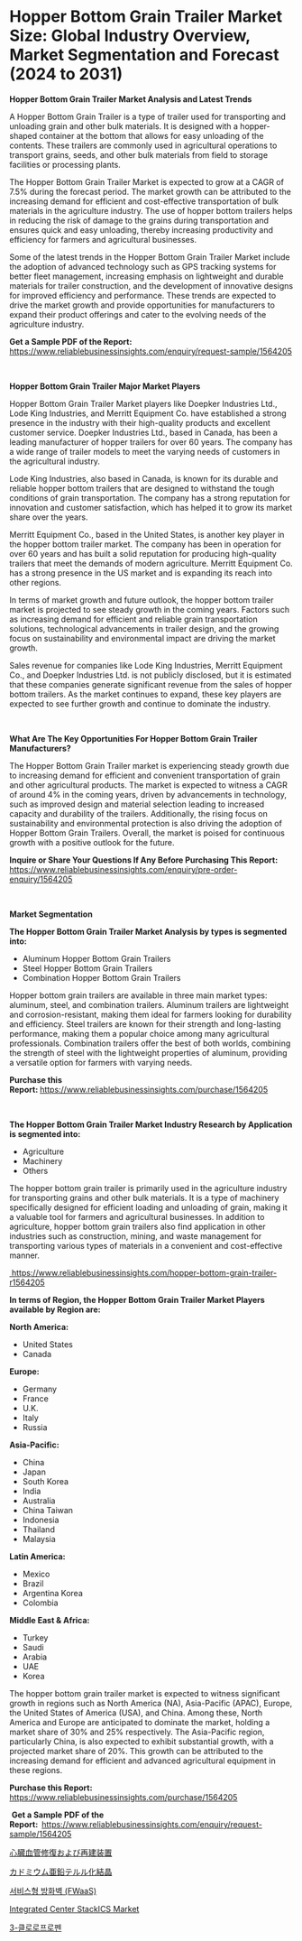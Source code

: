 <p><h1>Hopper Bottom Grain Trailer Market Size: Global Industry Overview, Market Segmentation and Forecast (2024 to 2031)</h1></p><p><strong>Hopper Bottom Grain Trailer Market Analysis and Latest Trends</strong></p>
<p><p>A Hopper Bottom Grain Trailer is a type of trailer used for transporting and unloading grain and other bulk materials. It is designed with a hopper-shaped container at the bottom that allows for easy unloading of the contents. These trailers are commonly used in agricultural operations to transport grains, seeds, and other bulk materials from field to storage facilities or processing plants.</p><p>The Hopper Bottom Grain Trailer Market is expected to grow at a CAGR of 7.5% during the forecast period. The market growth can be attributed to the increasing demand for efficient and cost-effective transportation of bulk materials in the agriculture industry. The use of hopper bottom trailers helps in reducing the risk of damage to the grains during transportation and ensures quick and easy unloading, thereby increasing productivity and efficiency for farmers and agricultural businesses.</p><p>Some of the latest trends in the Hopper Bottom Grain Trailer Market include the adoption of advanced technology such as GPS tracking systems for better fleet management, increasing emphasis on lightweight and durable materials for trailer construction, and the development of innovative designs for improved efficiency and performance. These trends are expected to drive the market growth and provide opportunities for manufacturers to expand their product offerings and cater to the evolving needs of the agriculture industry.</p></p>
<p><strong>Get a Sample PDF of the Report:&nbsp;</strong> <a href="https://www.reliablebusinessinsights.com/enquiry/request-sample/1564205">https://www.reliablebusinessinsights.com/enquiry/request-sample/1564205</a></p>
<p>&nbsp;</p>
<p><strong>Hopper Bottom Grain Trailer Major Market Players</strong></p>
<p><p>Hopper Bottom Grain Trailer Market players like Doepker Industries Ltd., Lode King Industries, and Merritt Equipment Co. have established a strong presence in the industry with their high-quality products and excellent customer service. Doepker Industries Ltd., based in Canada, has been a leading manufacturer of hopper trailers for over 60 years. The company has a wide range of trailer models to meet the varying needs of customers in the agricultural industry.</p><p>Lode King Industries, also based in Canada, is known for its durable and reliable hopper bottom trailers that are designed to withstand the tough conditions of grain transportation. The company has a strong reputation for innovation and customer satisfaction, which has helped it to grow its market share over the years.</p><p>Merritt Equipment Co., based in the United States, is another key player in the hopper bottom trailer market. The company has been in operation for over 60 years and has built a solid reputation for producing high-quality trailers that meet the demands of modern agriculture. Merritt Equipment Co. has a strong presence in the US market and is expanding its reach into other regions.</p><p>In terms of market growth and future outlook, the hopper bottom trailer market is projected to see steady growth in the coming years. Factors such as increasing demand for efficient and reliable grain transportation solutions, technological advancements in trailer design, and the growing focus on sustainability and environmental impact are driving the market growth.</p><p>Sales revenue for companies like Lode King Industries, Merritt Equipment Co., and Doepker Industries Ltd. is not publicly disclosed, but it is estimated that these companies generate significant revenue from the sales of hopper bottom trailers. As the market continues to expand, these key players are expected to see further growth and continue to dominate the industry.</p></p>
<p>&nbsp;</p>
<p><strong>What Are The Key Opportunities For Hopper Bottom Grain Trailer Manufacturers?</strong></p>
<p><p>The Hopper Bottom Grain Trailer market is experiencing steady growth due to increasing demand for efficient and convenient transportation of grain and other agricultural products. The market is expected to witness a CAGR of around 4% in the coming years, driven by advancements in technology, such as improved design and material selection leading to increased capacity and durability of the trailers. Additionally, the rising focus on sustainability and environmental protection is also driving the adoption of Hopper Bottom Grain Trailers. Overall, the market is poised for continuous growth with a positive outlook for the future.</p></p>
<p><strong>Inquire or Share Your Questions If Any Before Purchasing This Report:</strong> <a href="https://www.reliablebusinessinsights.com/enquiry/pre-order-enquiry/1564205">https://www.reliablebusinessinsights.com/enquiry/pre-order-enquiry/1564205</a></p>
<p>&nbsp;</p>
<p><strong>Market Segmentation</strong></p>
<p><strong>The Hopper Bottom Grain Trailer Market Analysis by types is segmented into:</strong></p>
<p><ul><li>Aluminum Hopper Bottom Grain Trailers</li><li>Steel Hopper Bottom Grain Trailers</li><li>Combination Hopper Bottom Grain Trailers</li></ul></p>
<p><p>Hopper bottom grain trailers are available in three main market types: aluminum, steel, and combination trailers. Aluminum trailers are lightweight and corrosion-resistant, making them ideal for farmers looking for durability and efficiency. Steel trailers are known for their strength and long-lasting performance, making them a popular choice among many agricultural professionals. Combination trailers offer the best of both worlds, combining the strength of steel with the lightweight properties of aluminum, providing a versatile option for farmers with varying needs.</p></p>
<p><strong>Purchase this Report:&nbsp;</strong><a href="https://www.reliablebusinessinsights.com/purchase/1564205">https://www.reliablebusinessinsights.com/purchase/1564205</a></p>
<p>&nbsp;</p>
<p><strong>The Hopper Bottom Grain Trailer Market Industry Research by Application is segmented into:</strong></p>
<p><ul><li>Agriculture</li><li>Machinery</li><li>Others</li></ul></p>
<p><p>The hopper bottom grain trailer is primarily used in the agriculture industry for transporting grains and other bulk materials. It is a type of machinery specifically designed for efficient loading and unloading of grain, making it a valuable tool for farmers and agricultural businesses. In addition to agriculture, hopper bottom grain trailers also find application in other industries such as construction, mining, and waste management for transporting various types of materials in a convenient and cost-effective manner.</p></p>
<p><a href="https://www.reliablebusinessinsights.com/hopper-bottom-grain-trailer-r1564205">&nbsp;https://www.reliablebusinessinsights.com/hopper-bottom-grain-trailer-r1564205</a></p>
<p><strong>In terms of Region, the Hopper Bottom Grain Trailer Market Players available by Region are:</strong></p>
<p>
    <p> <strong> North America: </strong>
        <ul>
            <li>United States</li>
            <li>Canada</li>
        </ul>
        </p> 
    <p> <strong> Europe: </strong>
        <ul>
            <li>Germany</li>
            <li>France</li>
            <li>U.K.</li>
            <li>Italy</li>
            <li>Russia</li>
        </ul>
        </p> 
    <p> <strong> Asia-Pacific: </strong>
        <ul>
            <li>China</li>
            <li>Japan</li>
            <li>South Korea</li>
            <li>India</li>
            <li>Australia</li>
            <li>China Taiwan</li>
            <li>Indonesia</li>
            <li>Thailand</li>
            <li>Malaysia</li>
        </ul>
        </p> 
    <p> <strong> Latin America: </strong>
        <ul>
            <li>Mexico</li>
            <li>Brazil</li>
            <li>Argentina Korea</li>
            <li>Colombia</li>
        </ul>
        </p> 
    <p> <strong> Middle East & Africa: </strong>
        <ul>
            <li>Turkey</li>
            <li>Saudi</li>
            <li>Arabia</li>
            <li>UAE</li>
            <li>Korea</li>
        </ul>
    </p>
    </p>
<p><p>The hopper bottom grain trailer market is expected to witness significant growth in regions such as North America (NA), Asia-Pacific (APAC), Europe, the United States of America (USA), and China. Among these, North America and Europe are anticipated to dominate the market, holding a market share of 30% and 25% respectively. The Asia-Pacific region, particularly China, is also expected to exhibit substantial growth, with a projected market share of 20%. This growth can be attributed to the increasing demand for efficient and advanced agricultural equipment in these regions.</p></p>
<p><strong>Purchase this Report: </strong><a href="https://www.reliablebusinessinsights.com/purchase/1564205">https://www.reliablebusinessinsights.com/purchase/1564205</a></p>
<p>&nbsp;<strong>Get a Sample PDF of the Report:&nbsp;&nbsp;</strong><a href="https://www.reliablebusinessinsights.com/enquiry/request-sample/1564205">https://www.reliablebusinessinsights.com/enquiry/request-sample/1564205</a></p>
<p><strong></strong></p>
<p><p><a href="https://github.com/FredaJerde/Market-Research-Report-List-1/blob/main/7136223120568.md">心臓血管修復および再建装置</a></p><p><a href="https://medium.com/@elenorkiehn/%E3%82%AB%E3%83%89%E3%83%9F%E3%82%A6%E3%83%A0%E4%BA%9C%E9%89%9B%E3%83%86%E3%83%AB%E3%83%AB%E5%8C%96%E5%90%88%E7%89%A9%E7%B5%90%E6%99%B6%E7%94%A3%E6%A5%AD%E3%81%AE%E6%B4%9E%E5%AF%9F-2031%E5%B9%B4%E3%81%BE%E3%81%A7%E3%81%AE%E5%B8%82%E5%A0%B4%E3%81%AE%E8%B2%A1%E5%8B%99%E7%8A%B6%E6%B3%81-%E5%B8%82%E5%A0%B4%E8%A6%8F%E6%A8%A1-%E3%81%8A%E3%82%88%E3%81%B3%E5%8F%8E%E7%9B%8A%E5%88%86%E6%9E%90-421e802f5e7c">カドミウム亜鉛テルル化結晶</a></p><p><a href="https://medium.com/@tarynhermanii/%EA%B8%80%EB%A1%9C%EB%B2%8C-%EB%B0%A9%ED%99%94%EB%B2%BD-%EC%84%9C%EB%B9%84%EC%8A%A4-%EC%8B%9C%EC%9E%A5%EB%B6%80%EB%AC%B8-%EC%A2%85%EB%A5%98-%EC%9D%91%EC%9A%A9-%EC%8B%9C%EC%9E%A5-%EC%B0%B8%EA%B0%80%EC%9E%90-%EC%A0%84%EB%9E%B5-%EC%A7%80%EC%97%AD-%EC%84%B1%EC%9E%A5-%EC%9D%B8%EC%82%AC%EC%9D%B4%ED%8A%B8-%EB%B0%8F-%EB%AF%B8%EB%9E%98-%EC%98%88%EC%B8%A1-2024-2031-d43807d104c0">서비스형 방화벽 (FWaaS)</a></p><p><a href="https://github.com/qdaxyrhp12/Market-Research-Report-List-1/blob/main/integrated-center-stackics-market.md">Integrated Center StackICS Market</a></p><p><a href="https://github.com/bvubpqd5241630/Market-Research-Report-List-2/blob/main/4099147112627.md">3-클로로프로펜</a></p></p>